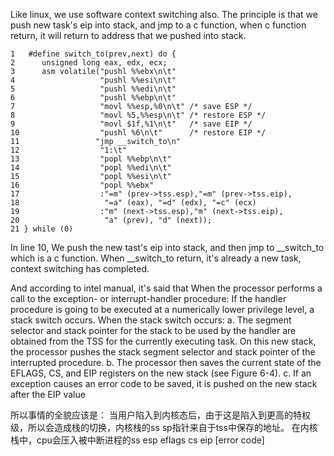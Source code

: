 Like linux, we use software context switching also.
The principle is that we push new task's eip into stack, and jmp to a c function, when c function return, it will return to address that we pushed into stack.
```
1   #define switch_to(prev,next) do {
2      unsigned long eax, edx, ecx;
3      asm volatile("pushl %%ebx\n\t"
4                   "pushl %%esi\n\t"
5                   "pushl %%edi\n\t"
6                   "pushl %%ebp\n\t"
7                   "movl %%esp,%0\n\t" /* save ESP */
8                   "movl %5,%%esp\n\t" /* restore ESP */
9                   "movl $1f,%1\n\t"   /* save EIP */
10                  "pushl %6\n\t"      /* restore EIP */
11                 "jmp __switch_to\n"
12                  "1:\t"
13                  "popl %%ebp\n\t"
14                  "popl %%edi\n\t"
15                  "popl %%esi\n\t"
16                  "popl %%ebx"
17                  :"=m" (prev->tss.esp),"=m" (prev->tss.eip),
18                   "=a" (eax), "=d" (edx), "=c" (ecx)
19                  :"m" (next->tss.esp),"m" (next->tss.eip),
20                   "a" (prev), "d" (next));
21 } while (0)
```
In line 10, We push the new tast's eip into stack, and then jmp to __switch_to which is a c function.
When __switch_to return, it's already a new task, context switching has completed.

And according to intel manual, it's said that
    When the processor performs a call to the exception- or interrupt-handler procedure:
    If the handler procedure is going to be executed at a numerically lower privilege level, a stack switch occurs.
    When the stack switch occurs:
    a. The segment selector and stack pointer for the stack to be used by the handler are obtained from the TSS
        for the currently executing task. On this new stack, the processor pushes the stack segment selector and
        stack pointer of the interrupted procedure.
    b. The processor then saves the current state of the EFLAGS, CS, and EIP registers on the new stack (see
        Figure 6-4).
    c. If an exception causes an error code to be saved, it is pushed on the new stack after the EIP value

所以事情的全貌应该是：
    当用户陷入到内核态后，由于这是陷入到更高的特权级，所以会造成栈的切换，内核栈的ss sp指针来自于tss中保存的地址。
    在内核栈中，cpu会压入被中断进程的ss esp eflags cs eip [error code]